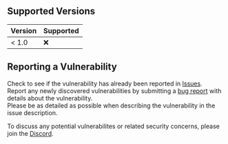 ## Supported Versions

| Version | Supported          |
| ------- | ------------------ |
| < 1.0   | :x:                |

## Reporting a Vulnerability

Check to see if the vulnerability has already been reported in [Issues](https://github.com/jmakhack/myanimelist-cli/issues).  
Report any newly discovered vulnerabilities by submitting a [bug report](https://github.com/jmakhack/myanimelist-cli/issues/new?assignees=&labels=bug%2C+up+for+grabs&template=bug-report.md&title=%5BBUG%5D+) with details about the vulnerability.  
Please be as detailed as possible when describing the vulnerability in the issue description.

To discuss any potential vulnerabilites or related security concerns, please join the [Discord](https://discord.gg/RTgxfFW9mS).
